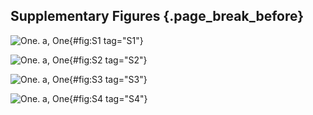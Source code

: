 ## Supplementary Figures {.page_break_before}

![**One.**
a, One
](./output/FigureS1.svg){#fig:S1 tag="S1"}

![**One.**
a, One
](./output/FigureS2.svg){#fig:S2 tag="S2"}

![**One.**
a, One
](./output/FigureS3.svg){#fig:S3 tag="S3"}

![**One.**
a, One
](./output/FigureS4.svg){#fig:S4 tag="S4"}